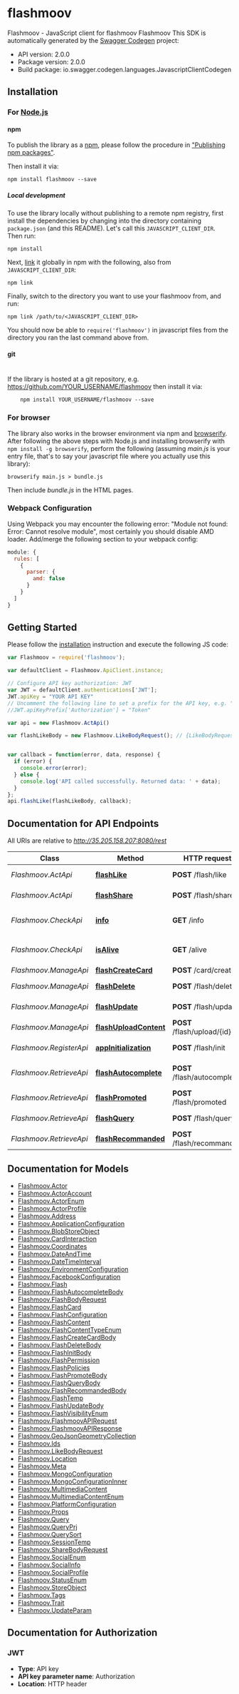 # flashmoov

Flashmoov - JavaScript client for flashmoov
Flashmoov
This SDK is automatically generated by the [Swagger Codegen](https://github.com/swagger-api/swagger-codegen) project:

- API version: 2.0.0
- Package version: 2.0.0
- Build package: io.swagger.codegen.languages.JavascriptClientCodegen

## Installation

### For [Node.js](https://nodejs.org/)

#### npm

To publish the library as a [npm](https://www.npmjs.com/),
please follow the procedure in ["Publishing npm packages"](https://docs.npmjs.com/getting-started/publishing-npm-packages).

Then install it via:

```shell
npm install flashmoov --save
```

##### Local development

To use the library locally without publishing to a remote npm registry, first install the dependencies by changing 
into the directory containing `package.json` (and this README). Let's call this `JAVASCRIPT_CLIENT_DIR`. Then run:

```shell
npm install
```

Next, [link](https://docs.npmjs.com/cli/link) it globally in npm with the following, also from `JAVASCRIPT_CLIENT_DIR`:

```shell
npm link
```

Finally, switch to the directory you want to use your flashmoov from, and run:

```shell
npm link /path/to/<JAVASCRIPT_CLIENT_DIR>
```

You should now be able to `require('flashmoov')` in javascript files from the directory you ran the last 
command above from.

#### git
#
If the library is hosted at a git repository, e.g.
https://github.com/YOUR_USERNAME/flashmoov
then install it via:

```shell
    npm install YOUR_USERNAME/flashmoov --save
```

### For browser

The library also works in the browser environment via npm and [browserify](http://browserify.org/). After following
the above steps with Node.js and installing browserify with `npm install -g browserify`,
perform the following (assuming *main.js* is your entry file, that's to say your javascript file where you actually 
use this library):

```shell
browserify main.js > bundle.js
```

Then include *bundle.js* in the HTML pages.

### Webpack Configuration

Using Webpack you may encounter the following error: "Module not found: Error:
Cannot resolve module", most certainly you should disable AMD loader. Add/merge
the following section to your webpack config:

```javascript
module: {
  rules: [
    {
      parser: {
        amd: false
      }
    }
  ]
}
```

## Getting Started

Please follow the [installation](#installation) instruction and execute the following JS code:

```javascript
var Flashmoov = require('flashmoov');

var defaultClient = Flashmoov.ApiClient.instance;

// Configure API key authorization: JWT
var JWT = defaultClient.authentications['JWT'];
JWT.apiKey = "YOUR API KEY"
// Uncomment the following line to set a prefix for the API key, e.g. "Token" (defaults to null)
//JWT.apiKeyPrefix['Authorization'] = "Token"

var api = new Flashmoov.ActApi()

var flashLikeBody = new Flashmoov.LikeBodyRequest(); // {LikeBodyRequest} more book information


var callback = function(error, data, response) {
  if (error) {
    console.error(error);
  } else {
    console.log('API called successfully. Returned data: ' + data);
  }
};
api.flashLike(flashLikeBody, callback);

```

## Documentation for API Endpoints

All URIs are relative to *http://35.205.158.207:8080/rest*

Class | Method | HTTP request | Description
------------ | ------------- | ------------- | -------------
*Flashmoov.ActApi* | [**flashLike**](docs/ActApi.md#flashLike) | **POST** /flash/like | Share the flash
*Flashmoov.ActApi* | [**flashShare**](docs/ActApi.md#flashShare) | **POST** /flash/share | Share the flash
*Flashmoov.CheckApi* | [**info**](docs/CheckApi.md#info) | **GET** /info | Check platform info
*Flashmoov.CheckApi* | [**isAlive**](docs/CheckApi.md#isAlive) | **GET** /alive | Check services are alive
*Flashmoov.ManageApi* | [**flashCreateCard**](docs/ManageApi.md#flashCreateCard) | **POST** /card/create | Create card
*Flashmoov.ManageApi* | [**flashDelete**](docs/ManageApi.md#flashDelete) | **POST** /flash/delete | Delete products
*Flashmoov.ManageApi* | [**flashUpdate**](docs/ManageApi.md#flashUpdate) | **POST** /flash/update | Update product
*Flashmoov.ManageApi* | [**flashUploadContent**](docs/ManageApi.md#flashUploadContent) | **POST** /flash/upload/{id} | Uploads a file.
*Flashmoov.RegisterApi* | [**appInitialization**](docs/RegisterApi.md#appInitialization) | **POST** /flash/init | App initialization
*Flashmoov.RetrieveApi* | [**flashAutocomplete**](docs/RetrieveApi.md#flashAutocomplete) | **POST** /flash/autocomplete | Create a new product
*Flashmoov.RetrieveApi* | [**flashPromoted**](docs/RetrieveApi.md#flashPromoted) | **POST** /flash/promoted | Get products
*Flashmoov.RetrieveApi* | [**flashQuery**](docs/RetrieveApi.md#flashQuery) | **POST** /flash/query | Get products
*Flashmoov.RetrieveApi* | [**flashRecommanded**](docs/RetrieveApi.md#flashRecommanded) | **POST** /flash/recommanded | Get products


## Documentation for Models

 - [Flashmoov.Actor](docs/Actor.md)
 - [Flashmoov.ActorAccount](docs/ActorAccount.md)
 - [Flashmoov.ActorEnum](docs/ActorEnum.md)
 - [Flashmoov.ActorProfile](docs/ActorProfile.md)
 - [Flashmoov.Address](docs/Address.md)
 - [Flashmoov.ApplicationConfiguration](docs/ApplicationConfiguration.md)
 - [Flashmoov.BlobStoreObject](docs/BlobStoreObject.md)
 - [Flashmoov.CardInteraction](docs/CardInteraction.md)
 - [Flashmoov.Coordinates](docs/Coordinates.md)
 - [Flashmoov.DateAndTime](docs/DateAndTime.md)
 - [Flashmoov.DateTimeInterval](docs/DateTimeInterval.md)
 - [Flashmoov.EnvironmentConfiguration](docs/EnvironmentConfiguration.md)
 - [Flashmoov.FacebookConfiguration](docs/FacebookConfiguration.md)
 - [Flashmoov.Flash](docs/Flash.md)
 - [Flashmoov.FlashAutocompleteBody](docs/FlashAutocompleteBody.md)
 - [Flashmoov.FlashBodyRequest](docs/FlashBodyRequest.md)
 - [Flashmoov.FlashCard](docs/FlashCard.md)
 - [Flashmoov.FlashConfiguration](docs/FlashConfiguration.md)
 - [Flashmoov.FlashContent](docs/FlashContent.md)
 - [Flashmoov.FlashContentTypeEnum](docs/FlashContentTypeEnum.md)
 - [Flashmoov.FlashCreateCardBody](docs/FlashCreateCardBody.md)
 - [Flashmoov.FlashDeleteBody](docs/FlashDeleteBody.md)
 - [Flashmoov.FlashInitBody](docs/FlashInitBody.md)
 - [Flashmoov.FlashPermission](docs/FlashPermission.md)
 - [Flashmoov.FlashPolicies](docs/FlashPolicies.md)
 - [Flashmoov.FlashPromoteBody](docs/FlashPromoteBody.md)
 - [Flashmoov.FlashQueryBody](docs/FlashQueryBody.md)
 - [Flashmoov.FlashRecommandedBody](docs/FlashRecommandedBody.md)
 - [Flashmoov.FlashTemp](docs/FlashTemp.md)
 - [Flashmoov.FlashUpdateBody](docs/FlashUpdateBody.md)
 - [Flashmoov.FlashVisibilityEnum](docs/FlashVisibilityEnum.md)
 - [Flashmoov.FlashmoovAPIRequest](docs/FlashmoovAPIRequest.md)
 - [Flashmoov.FlashmoovAPIResponse](docs/FlashmoovAPIResponse.md)
 - [Flashmoov.GeoJsonGeometryCollection](docs/GeoJsonGeometryCollection.md)
 - [Flashmoov.Ids](docs/Ids.md)
 - [Flashmoov.LikeBodyRequest](docs/LikeBodyRequest.md)
 - [Flashmoov.Location](docs/Location.md)
 - [Flashmoov.Meta](docs/Meta.md)
 - [Flashmoov.MongoConfiguration](docs/MongoConfiguration.md)
 - [Flashmoov.MongoConfigurationInner](docs/MongoConfigurationInner.md)
 - [Flashmoov.MultimediaContent](docs/MultimediaContent.md)
 - [Flashmoov.MultimediaContentEnum](docs/MultimediaContentEnum.md)
 - [Flashmoov.PlatformConfiguration](docs/PlatformConfiguration.md)
 - [Flashmoov.Props](docs/Props.md)
 - [Flashmoov.Query](docs/Query.md)
 - [Flashmoov.QueryPrj](docs/QueryPrj.md)
 - [Flashmoov.QuerySort](docs/QuerySort.md)
 - [Flashmoov.SessionTemp](docs/SessionTemp.md)
 - [Flashmoov.ShareBodyRequest](docs/ShareBodyRequest.md)
 - [Flashmoov.SocialEnum](docs/SocialEnum.md)
 - [Flashmoov.SocialInfo](docs/SocialInfo.md)
 - [Flashmoov.SocialProfile](docs/SocialProfile.md)
 - [Flashmoov.StatusEnum](docs/StatusEnum.md)
 - [Flashmoov.StoreObject](docs/StoreObject.md)
 - [Flashmoov.Tags](docs/Tags.md)
 - [Flashmoov.Trait](docs/Trait.md)
 - [Flashmoov.UpdateParam](docs/UpdateParam.md)


## Documentation for Authorization


### JWT

- **Type**: API key
- **API key parameter name**: Authorization
- **Location**: HTTP header

